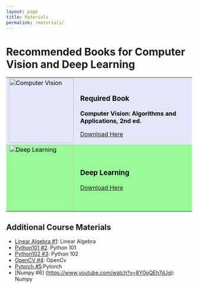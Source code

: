 ```yaml
---
layout: page
title: Materials
permalink: /materials/
---
```

# Recommended Books for Computer Vision and Deep Learning

<table style="border-collapse: collapse; width: 100%;">
  <tr style="background-color: #E6E6FA; color: #000000;">
    <td style="width: 25%;">
      <img src="https://m.media-amazon.com/images/I/61cyQ3OIp6L._AC_UF1000,1000_QL80_.jpg" alt="Computer Vision" style="width: 175px; align: right;">
    </td>
    <td style="padding: 10px;">
      <h3>Required Book</h3>
      <p><strong>Computer Vision: Algorithms and Applications, 2nd ed.</strong></p>
      <a href="https://szeliski.org/Book/download.php/">Download Here</a>
    </td>
  </tr>
  <tr style="background-color: #98FB98; color: #000000;">
    <td style="width: 25%;">
      <img src="https://m.media-amazon.com/images/I/A10G+oKN3LL._AC_UF894,1000_QL80_.jpg" alt="Deep Learning" style="width: 175px; align: right;">
    </td>
    <td style="padding: 10px;">
      <h3>Deep Learning</h3>
      <p><a href="https://www.deeplearningbook.org/">Download Here</a></p>
    </td>
  </tr>
</table>

## Additional Course Materials

* [Linear Algebra #1](https://www.youtube.com/watch?v=fNk_zzaMoSs&list=PLZHQObOWTQDPD3MizzM2xVFitgF8hE_ab): Linear Algebra
* [Python101 #2](https://www.youtube.com/watch?v=eWRfhZUzrAc): Python 101
* [Python102 #3](https://www.youtube.com/watch?v=HGOBQPFzWKo): Python 102
* [OpenCV #4](https://www.youtube.com/watch?v=oXlwWbU8l2o&t=67s): OpenCv
* [Pytorch #5](https://www.youtube.com/watch?v=IC0_FRiX-sw&list=PL_lsbAsL_o2CTlGHgMxNrKhzP97BaG9ZN):Pytorch
* [Numpy #6]  (https://www.youtube.com/watch?v=8Y0qQEh7dJg): Numpy 